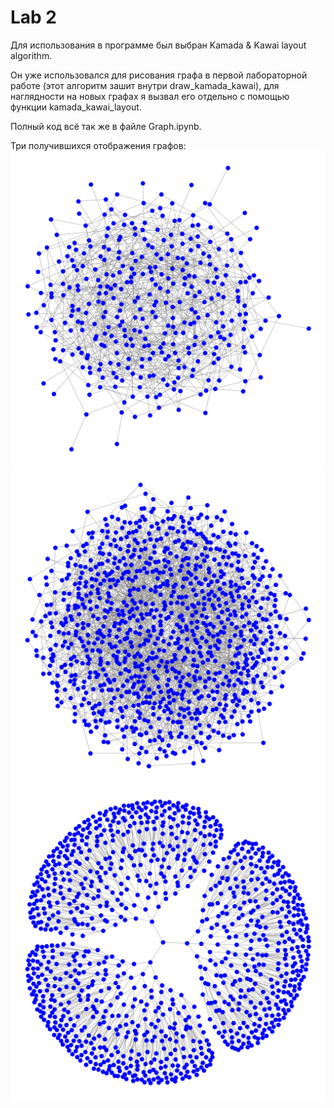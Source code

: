 # Lab 2

Для использования в программе был выбран Kamada & Kawai layout algorithm. 

Он уже использовался для рисования графа в первой лабораторной работе (этот алгоритм зашит внутри draw_kamada_kawai), для наглядности на новых графах я вызвал его отдельно с помощью функции kamada_kawai_layout.

Полный код всё так же в файле Graph.ipynb.

Три получившихся отображения графов:
![alt text](Graph1.png)
![alt text](Graph2.png)
![alt text](Graph3.png)
